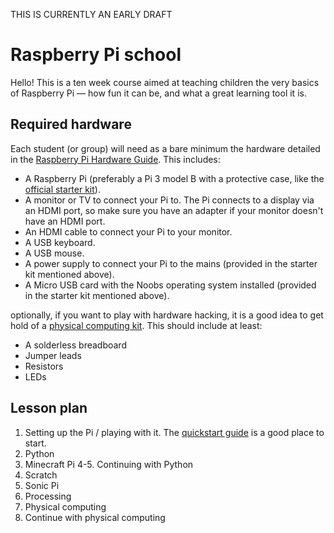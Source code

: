 THIS IS CURRENTLY AN EARLY DRAFT

# Raspberry Pi school

Hello! This is a ten week course aimed at teaching children the very basics of Raspberry Pi — how fun it can be, and what a great learning tool it is.

## Required hardware

Each student (or group) will need as a bare minimum the hardware detailed in the [Raspberry Pi Hardware Guide](https://www.raspberrypi.org/learning/hardware-guide/). This includes:

* A Raspberry Pi (preferably a Pi 3 model B with a protective case, like the [official starter kit](https://www.amazon.co.uk/Raspberry-Pi-Official-Desktop-Starter/dp/B01CI5879A/)).
* A monitor or TV to connect your Pi to. The Pi connects to a display via an HDMI port, so make sure you have an adapter if your monitor doesn't have an HDMI port.
* An HDMI cable to connect your Pi to your monitor.
* A USB keyboard.
* A USB mouse.
* A power supply to connect your Pi to the mains (provided in the starter kit mentioned above).
* A Micro USB card with the Noobs operating system installed (provided in the starter kit mentioned above).

optionally, if you want to play with hardware hacking, it is a good idea to get hold of a [physical computing kit](https://projects.raspberrypi.org/en/projects/physical-computing). This should include at least:

* A solderless breadboard
* Jumper leads
* Resistors
* LEDs

## Lesson plan

1. Setting up the Pi / playing with it. The [quickstart guide](https://www.raspberrypi.org/learning/hardware-guide/quickstart/) is a good place to start.
2. Python
3. Minecraft Pi
4-5. Continuing with Python
6. Scratch
7. Sonic Pi
8. Processing
9. Physical computing
10. Continue with physical computing
